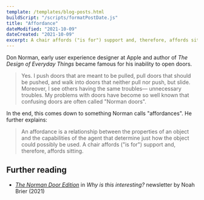 ```yaml
---
template: /templates/blog-posts.html
buildScript: "/scripts/formatPostDate.js"
title: "Affordance"
dateModified: "2021-10-09"
dateCreated: "2021-10-09"
excerpt: A chair affords ("is for") support and, therefore, affords sitting.
---
```


Don Norman, early user experience designer at Apple and author of _The Design of Everyday Things_ became famous for his inability to open doors.

> Yes. I push doors that are meant to be pulled, pull doors that should be pushed, and walk into doors that neither pull nor push, but slide. Moreover, I see others having the same troubles— unnecessary troubles. My problems with doors have become so well known that confusing doors are often called "Norman doors".

In the end, this comes down to something Norman calls "affordances". He further explains:

> An affordance is a relationship between the properties of an object and the capabilities of the agent that determine just how the object could possibly be used. A chair affords ("is for") support and, therefore, affords sitting.

## Further reading

- _[The Norman Door Edition](https://whyisthisinteresting.substack.com/p/the-norman-door-edition)_ in _Why is this interesting?_ newsletter by Noah Brier (2021)
